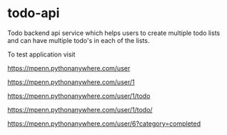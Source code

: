 # todo-api
Todo backend api service which helps users to create multiple todo lists and can have multiple todo's in each of the lists. 

To test application visit


https://mpenn.pythonanywhere.com/user  

https://mpenn.pythonanywhere.com/user/1

https://mpenn.pythonanywhere.com/user/1/todo

https://mpenn.pythonanywhere.com/user/1/todo/

https://mpenn.pythonanywhere.com/user/6?category=completed
